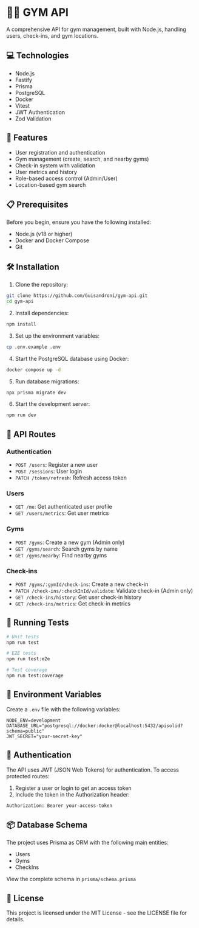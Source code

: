 # 🏋️‍♂️ GYM API

A comprehensive API for gym management, built with Node.js, handling users, check-ins, and gym locations.

## 💻 Technologies

- Node.js
- Fastify
- Prisma
- PostgreSQL
- Docker
- Vitest
- JWT Authentication
- Zod Validation

## 🚀 Features

- User registration and authentication
- Gym management (create, search, and nearby gyms)
- Check-in system with validation
- User metrics and history
- Role-based access control (Admin/User)
- Location-based gym search

## 📋 Prerequisites

Before you begin, ensure you have the following installed:
- Node.js (v18 or higher)
- Docker and Docker Compose
- Git

## 🛠️ Installation

1. Clone the repository:
```bash
git clone https://github.com/Guisandroni/gym-api.git
cd gym-api
```

2. Install dependencies:
```bash
npm install
```

3. Set up the environment variables:
```bash
cp .env.example .env
```

4. Start the PostgreSQL database using Docker:
```bash
docker compose up -d
```

5. Run database migrations:
```bash
npx prisma migrate dev
```

6. Start the development server:
```bash
npm run dev
```

## 🔑 API Routes

### Authentication
- `POST /users`: Register a new user
- `POST /sessions`: User login
- `PATCH /token/refresh`: Refresh access token

### Users
- `GET /me`: Get authenticated user profile
- `GET /users/metrics`: Get user metrics

### Gyms
- `POST /gyms`: Create a new gym (Admin only)
- `GET /gyms/search`: Search gyms by name
- `GET /gyms/nearby`: Find nearby gyms

### Check-ins
- `POST /gyms/:gymId/check-ins`: Create a new check-in
- `PATCH /check-ins/:checkInId/validate`: Validate check-in (Admin only)
- `GET /check-ins/history`: Get user check-in history
- `GET /check-ins/metrics`: Get check-in metrics

## 🧪 Running Tests

```bash
# Unit tests
npm run test

# E2E tests
npm run test:e2e

# Test coverage
npm run test:coverage
```

## 📝 Environment Variables

Create a `.env` file with the following variables:

```env
NODE_ENV=development
DATABASE_URL="postgresql://docker:docker@localhost:5432/apisolid?schema=public"
JWT_SECRET="your-secret-key"
```

## 🔐 Authentication

The API uses JWT (JSON Web Tokens) for authentication. To access protected routes:

1. Register a user or login to get an access token
2. Include the token in the Authorization header:
```
Authorization: Bearer your-access-token
```

## 📦 Database Schema

The project uses Prisma as ORM with the following main entities:
- Users
- Gyms
- CheckIns

View the complete schema in `prisma/schema.prisma`

## 📄 License

This project is licensed under the MIT License - see the LICENSE file for details.
